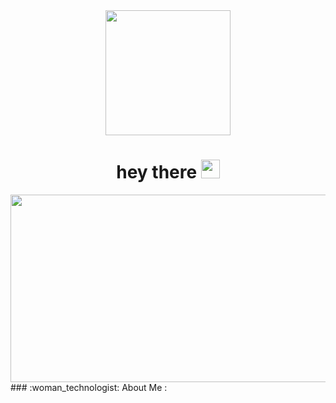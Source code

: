 <div id="header" align="center">
  <img src="https://media2.giphy.com/media/ptzlRfMuHaGgccUzbh/giphy.gif?cid=790b761189a458adc1aec66773b66fb037b7969dedd956bb&rid=giphy.gif&ct=s" width="200"/>
</div>
<div id="badges" align="center">
  <img src="https://komarev.com/ghpvc/?username=bigbluepie&style=flat-square&color=blue" alt=""/>
  <h1>
    hey there
    <img src="https://media.giphy.com/media/hvRJCLFzcasrR4ia7z/giphy.gif" width="30px"/>
  </h1>
</div>

<div align="center">
  <img src="https://media1.giphy.com/media/FjGEQSybauJqM/giphy.gif?cid=790b7611949e0ca47ccf87019095048dec402908b55271f3&rid=giphy.gif&ct=g" width="550" height="300"/>
</div>
<div>
### :woman_technologist: About Me :
</div>
